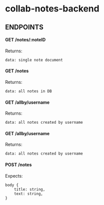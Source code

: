 # collab-notes-backend

## ENDPOINTS

#### GET /notes/:noteID
Returns:
```
data: single note document
```

#### GET /notes
Returns:
```
data: all notes in DB
```

#### GET /allby/username
Returns:
```
data: all notes created by username
```

#### GET /allby/username
Returns:
```
data: all notes created by username
```

#### POST /notes
Expects:
```
body {
    title: string,
    text: string,
}
```
